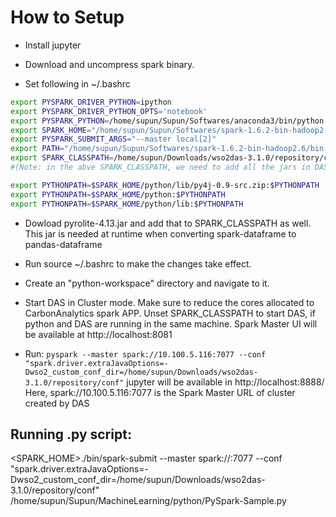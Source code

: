 How to Setup
============


- Install jupyter

- Download and uncompress spark binary.

- Set following in ~/.bashrc
```bash
export PYSPARK_DRIVER_PYTHON=ipython
export PYSPARK_DRIVER_PYTHON_OPTS='notebook' 
export PYSPARK_PYTHON=/home/supun/Supun/Softwares/anaconda3/bin/python
export SPARK_HOME="/home/supun/Supun/Softwares/spark-1.6.2-bin-hadoop2.6"
export PYSPARK_SUBMIT_ARGS="--master local[2]"
export PATH="/home/supun/Supun/Softwares/spark-1.6.2-bin-hadoop2.6/bin:$PATH"
export SPARK_CLASSPATH=/home/supun/Downloads/wso2das-3.1.0/repository/components/plugins/abdera_1.0.0.wso2v3.jar:/home/supun/Downloads/wso2das-3.1.0/repository/components/plugins/ajaxtags_1.3.0.beta-rc7-wso2v1.jar.......
#(Note: in the abve SPARK_CLASSPATH, we need to add all the jars in DAS's "plugins" as well as "libs" directories)

export PYTHONPATH=$SPARK_HOME/python/lib/py4j-0.9-src.zip:$PYTHONPATH
export PYTHONPATH=$SPARK_HOME/python:$PYTHONPATH
export PYTHONPATH=$SPARK_HOME/python/lib:$PYTHONPATH
```
- Dowload pyrolite-4.13.jar and add that to SPARK_CLASSPATH as well. This jar is needed at runtime when converting spark-dataframe to pandas-dataframe

- Run source ~/.bashrc to make the changes take effect.

- Create an "python-workspace" directory and navigate to it.

- Start DAS in Cluster mode. Make sure to reduce the cores allocated to CarbonAnalytics spark APP. Unset SPARK_CLASSPATH to start DAS, if python and DAS are running in the same machine.
		Spark Master UI will be available at http://localhost:8081

- Run: `pyspark --master spark://10.100.5.116:7077 --conf "spark.driver.extraJavaOptions=-Dwso2_custom_conf_dir=/home/supun/Downloads/wso2das-3.1.0/repository/conf"`
	jupyter will be available in http://localhost:8888/
	Here, spark://10.100.5.116:7077 is the Spark Master URL of cluster created by DAS



Running .py script:
-------------------

 <SPARK_HOME>./bin/spark-submit --master spark://<spark-master-ip>:7077 --conf "spark.driver.extraJavaOptions=-Dwso2_custom_conf_dir=/home/supun/Downloads/wso2das-3.1.0/repository/conf" /home/supun/Supun/MachineLearning/python/PySpark-Sample.py
